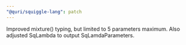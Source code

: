 ```yaml
---
"@quri/squiggle-lang": patch
---
```


Improved mixture() typing, but limited to 5 parameters maximum. Also adjusted SqLambda to output SqLamdaParameters.
